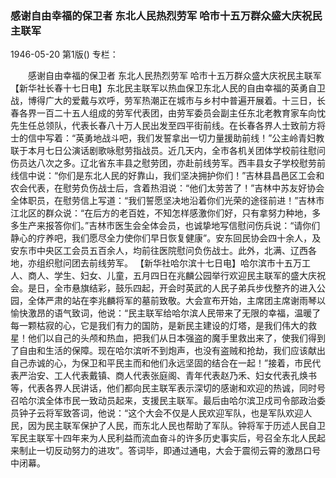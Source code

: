 ### 感谢自由幸福的保卫者  东北人民热烈劳军  哈市十五万群众盛大庆祝民主联军

1946-05-20
第1版()
专栏：

　　感谢自由幸福的保卫者
    东北人民热烈劳军
    哈市十五万群众盛大庆祝民主联军
    【新华社长春十七日电】东北民主联军以热血保卫东北人民的自由幸福的英勇自卫战，博得广大的爱戴与欢呼，劳军热潮正在城市与乡村中普遍开展着。十三日，长春各界一百二十五人组成的劳军代表团，由劳军委员会副主任东北老教育家车向忱先生任总领队，代表长春八十万人民出发至四平街前线。在长春各界人士致前方将士的信中写着：“英勇地战斗吧，我们发誓拿出一切力量援助前线！”公主岭青妇教联于本月七日公演话剧歌咏慰劳指战员。近几天内，全市各机关团体学校前往慰问伤员达八次之多。辽北省东丰县之慰劳团，亦赴前线劳军。西丰县女子学校慰劳前线信中说：“你们是东北人民的好靠山，我们坚决拥护你们！”吉林县昌邑区工会和农会代表，在慰劳负伤战士后，含着热泪说：“他们太劳苦了！”吉林中苏友好协会全体职员，在慰劳信上写道：“我们誓愿坚决地沿着你们光荣的途径前进！”吉林市江北区的群众说：“在后方的老百姓，不知怎样感激你们好，只有拿努力种地，多多生产来报答你们。”吉林市医生会全体会员，也诚挚地写信慰问伤兵说：“请你们静心的疗养吧，我们愿尽全力使你们早日恢复健康”。安东回民协会四十余人，及安东市中央区工会员五百余人，均前往医院慰问负伤战士。此外，北满、辽西各地，亦组织慰问团去前线劳军。
    【新华社哈尔滨十七日电】哈尔滨市十五万工人、商人、学生、妇女、儿童，五月四日在兆麟公园举行欢迎民主联军的盛大庆祝会。是日，全市悬旗结彩，鼓乐四起，开会时英武的人民子弟兵步伐整齐的进入公园，全体严肃的站在李兆麟将军的墓前致敬。大会宣布开始，主席团主席谢雨琴以愉快激昂的语气致词，他说：“民主联军给哈尔滨人民带来了无限的幸福，温暖了每一颗枯寂的心，它是我们有力的国防，是新民主建设的灯塔，是我们伟大的救星！他们以自己的头颅和热血，把我们从日本强盗的魔手里救出来了，使我们得到了自由和生活的保障。现在哈尔滨听不到炮声，也没有盗贼和抢劫，我们应该献出自己赤诚的心，为保卫和平民主而和他们永远坚固的结合在一起！”接着，市民代表严治安、工人代表戴镇、商人代表张庭阁、青年代表赵乃禾、妇女代表孔焕书等，代表各界人民讲话，他们都向民主联军表示深切的感谢和欢迎的热诚，同时号召哈尔滨全体市民一致动员起来，支援民主联军。最后由哈尔滨卫戍司令部政治委员钟子云将军致答词，他说：“这个大会不仅是人民欢迎军队，也是军队欢迎人民，因为民主联军保护了人民，而东北人民也帮助了军队。钟将军于历述人民自卫军民主联军十四年来为人民利益而流血奋斗的许多历史事实后，号召全东北人民起来制止一切反动努力的进攻”。答词毕，即通过通电，大会于震彻云霄的激昂口号中闭幕。
